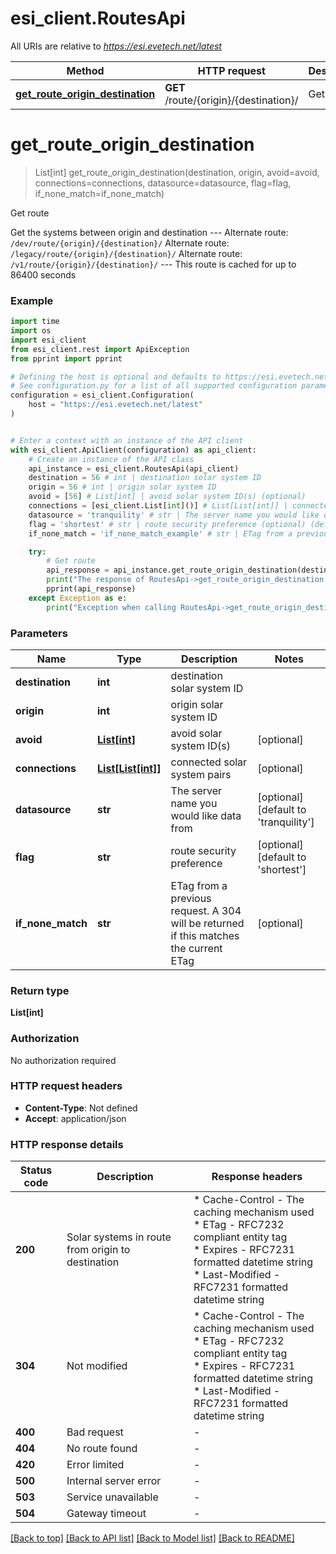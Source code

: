 # esi_client.RoutesApi

All URIs are relative to *https://esi.evetech.net/latest*

Method | HTTP request | Description
------------- | ------------- | -------------
[**get_route_origin_destination**](RoutesApi.md#get_route_origin_destination) | **GET** /route/{origin}/{destination}/ | Get route


# **get_route_origin_destination**
> List[int] get_route_origin_destination(destination, origin, avoid=avoid, connections=connections, datasource=datasource, flag=flag, if_none_match=if_none_match)

Get route

Get the systems between origin and destination  --- Alternate route: `/dev/route/{origin}/{destination}/`  Alternate route: `/legacy/route/{origin}/{destination}/`  Alternate route: `/v1/route/{origin}/{destination}/`  --- This route is cached for up to 86400 seconds

### Example


```python
import time
import os
import esi_client
from esi_client.rest import ApiException
from pprint import pprint

# Defining the host is optional and defaults to https://esi.evetech.net/latest
# See configuration.py for a list of all supported configuration parameters.
configuration = esi_client.Configuration(
    host = "https://esi.evetech.net/latest"
)


# Enter a context with an instance of the API client
with esi_client.ApiClient(configuration) as api_client:
    # Create an instance of the API class
    api_instance = esi_client.RoutesApi(api_client)
    destination = 56 # int | destination solar system ID
    origin = 56 # int | origin solar system ID
    avoid = [56] # List[int] | avoid solar system ID(s) (optional)
    connections = [esi_client.List[int]()] # List[List[int]] | connected solar system pairs (optional)
    datasource = 'tranquility' # str | The server name you would like data from (optional) (default to 'tranquility')
    flag = 'shortest' # str | route security preference (optional) (default to 'shortest')
    if_none_match = 'if_none_match_example' # str | ETag from a previous request. A 304 will be returned if this matches the current ETag (optional)

    try:
        # Get route
        api_response = api_instance.get_route_origin_destination(destination, origin, avoid=avoid, connections=connections, datasource=datasource, flag=flag, if_none_match=if_none_match)
        print("The response of RoutesApi->get_route_origin_destination:\n")
        pprint(api_response)
    except Exception as e:
        print("Exception when calling RoutesApi->get_route_origin_destination: %s\n" % e)
```



### Parameters


Name | Type | Description  | Notes
------------- | ------------- | ------------- | -------------
 **destination** | **int**| destination solar system ID | 
 **origin** | **int**| origin solar system ID | 
 **avoid** | [**List[int]**](int.md)| avoid solar system ID(s) | [optional] 
 **connections** | [**List[List[int]]**](List[int].md)| connected solar system pairs | [optional] 
 **datasource** | **str**| The server name you would like data from | [optional] [default to &#39;tranquility&#39;]
 **flag** | **str**| route security preference | [optional] [default to &#39;shortest&#39;]
 **if_none_match** | **str**| ETag from a previous request. A 304 will be returned if this matches the current ETag | [optional] 

### Return type

**List[int]**

### Authorization

No authorization required

### HTTP request headers

 - **Content-Type**: Not defined
 - **Accept**: application/json

### HTTP response details

| Status code | Description | Response headers |
|-------------|-------------|------------------|
**200** | Solar systems in route from origin to destination |  * Cache-Control - The caching mechanism used <br>  * ETag - RFC7232 compliant entity tag <br>  * Expires - RFC7231 formatted datetime string <br>  * Last-Modified - RFC7231 formatted datetime string <br>  |
**304** | Not modified |  * Cache-Control - The caching mechanism used <br>  * ETag - RFC7232 compliant entity tag <br>  * Expires - RFC7231 formatted datetime string <br>  * Last-Modified - RFC7231 formatted datetime string <br>  |
**400** | Bad request |  -  |
**404** | No route found |  -  |
**420** | Error limited |  -  |
**500** | Internal server error |  -  |
**503** | Service unavailable |  -  |
**504** | Gateway timeout |  -  |

[[Back to top]](#) [[Back to API list]](../README.md#documentation-for-api-endpoints) [[Back to Model list]](../README.md#documentation-for-models) [[Back to README]](../README.md)

